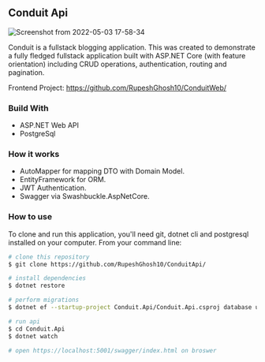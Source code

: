 ## Conduit Api
![Screenshot from 2022-05-03 17-58-34](https://user-images.githubusercontent.com/40242609/166452994-46249abf-d9d4-4660-97ab-759f15e6b8d4.png)

Conduit is a fullstack blogging application. This was created to demonstrate a fully fledged fullstack application built with ASP.NET Core (with feature orientation) including CRUD operations, authentication, routing and pagination.

Frontend Project: https://github.com/RupeshGhosh10/ConduitWeb/

### Build With
- ASP.NET Web API
- PostgreSql

### How it works
- AutoMapper for mapping DTO with Domain Model.
- EntityFramework for ORM.
- JWT Authentication.
- Swagger via Swashbuckle.AspNetCore.

### How to use
To clone and run this application, you'll need git, dotnet cli and postgresql installed on your computer. From your command line:

```bash
# clone this repository
$ git clone https://github.com/RupeshGhosh10/ConduitApi/

# install dependencies
$ dotnet restore

# perform migrations
$ dotnet ef --startup-project Conduit.Api/Conduit.Api.csproj database update

# run api
$ cd Conduit.Api
$ dotnet watch

# open https://localhost:5001/swagger/index.html on broswer
```
